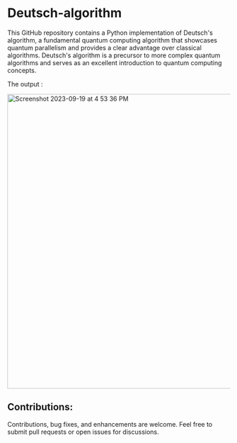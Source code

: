 # Deutsch-algorithm
This GitHub repository contains a Python implementation of Deutsch's algorithm, a fundamental quantum computing algorithm that showcases quantum parallelism and provides a clear advantage over classical algorithms. Deutsch's algorithm is a precursor to more complex quantum algorithms and serves as an excellent introduction to quantum computing concepts.


The output :

<img width="665" alt="Screenshot 2023-09-19 at 4 53 36 PM" src="https://github.com/iAbdullahAlshehri/Deutsch-algorithm/assets/98882472/28ee09a7-490d-4ede-af38-2f62efc03fa2">


## Contributions:

Contributions, bug fixes, and enhancements are welcome. Feel free to submit pull requests or open issues for discussions.
